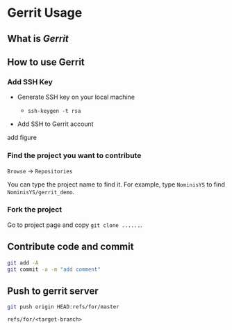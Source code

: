 



# Gerrit Usage



## What is _Gerrit_


## How to use Gerrit


### Add SSH Key


+ Generate SSH key on your local machine 
    -   `ssh-keygen -t rsa`

+ Add SSH to Gerrit account

add figure

### Find the project you want to contribute

`Browse` -> `Repositories`

You can type the project name to find it. For example, type `NominisYS` to find `NominisYS/gerrit_demo`.


### Fork the project

Go to project page and copy `git clone ......`.


## Contribute code and commit


```bash
git add -A
git commit -a -m "add comment"
```

## Push to gerrit server

```bash
git push origin HEAD:refs/for/master
```

`refs/for/<target-branch>` 








